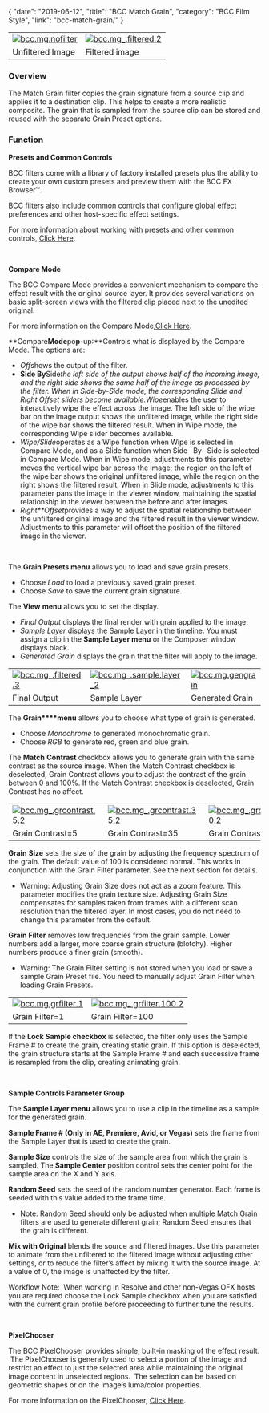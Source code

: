 {
"date": "2019-06-12",
"title": "BCC Match Grain",
"category": "BCC Film Style",
"link": "bcc-match-grain/"
}

 

|  |  |
| --- | --- |
| [![bcc.mg.nofilter](https://borisfx-com-res.cloudinary.com/image/upload//documentation/continuum/uploads/2013/06/bcc.mg_.nofilter.jpg)](https://borisfx-com-res.cloudinary.com/image/upload//documentation/continuum/uploads/2013/06/bcc.mg_.nofilter.jpg) | [![bcc.mg_.filtered.2](https://borisfx-com-res.cloudinary.com/image/upload//documentation/continuum/uploads/2013/06/bcc.mg_.filtered.2.jpg)](https://borisfx-com-res.cloudinary.com/image/upload//documentation/continuum/uploads/2013/06/bcc.mg_.filtered.2.jpg) |
| Unfiltered Image | Filtered image |


### Overview


The Match Grain filter copies the grain signature from a source clip and applies it to a destination clip. This helps to create a more realistic composite. The grain that is sampled from the source clip can be stored and reused with the separate Grain Preset options.


### Function


**Presets and Common Controls**


BCC filters come with a library of factory installed presets plus the ability to create your own custom presets and preview them with the BCC FX Browser™.


BCC filters also include common controls that configure global effect preferences and other host-specific effect settings.


For more information about working with presets and other common controls, [Click Here](/documentation/continuum/bcc-common-controls/).

 


**Compare Mode**


The BCC Compare Mode provides a convenient mechanism to compare the effect result with the original source layer. It provides several variations on basic split-screen views with the filtered clip placed next to the unedited original.


For more information on the Compare Mode,[Click Here](/documentation/continuum/bcc-compare-mode/).

**Compare****Mode****po****p****-­up:**Controls what is displayed by the Compare Mode. The options are:


* *Off*shows the output of the filter.
* **Side By**Side*the left side of the output shows half of the incoming image, and the right side shows the same half of the image as processed by the filter. When in Side-by-Side mode, the corresponding Slide and Right Offset sliders become available.Wipe*enables the user to interactively wipe the effect across the image. The left side of the wipe bar on the image output shows the unfiltered image, while the right side of the wipe bar shows the filtered result. When in Wipe mode, the corresponding Wipe slider becomes available.
* *Wipe/Slide*operates as a Wipe function when Wipe is selected in Compare Mode, and as a Slide function when Side-­‐By-­‐Side is selected in Compare Mode. When in Wipe mode, adjustments to this parameter moves the vertical wipe bar across the image; the region on the left of the wipe bar shows the original unfiltered image, while the region on the right shows the filtered result. When in Slide mode, adjustments to this parameter pans the image in the viewer window, maintaining the spatial relationship in the viewer between the before and after images.
* *Right**Offset*provides a way to adjust the spatial relationship between the unfiltered original image and the filtered result in the viewer window. Adjustments to this parameter will offset the position of the filtered image in the viewer.


 


The **Grain Presets menu** allows you to load and save grain presets.


* Choose *Load* to load a previously saved grain preset.
* Choose *Save* to save the current grain signature.


The **View** **menu** allows you to set the display.


* *Final* *Output* displays the final render with grain applied to the image.
* *Sample* *Layer* displays the Sample Layer in the timeline. You must assign a clip in the **Sample Layer menu** or the Composer window displays black.
* *Generated* *Grain* displays the grain that the filter will apply to the image.




|  |  |  |
| --- | --- | --- |
| [![bcc.mg_.filtered.3](https://borisfx-com-res.cloudinary.com/image/upload//documentation/continuum/uploads/2013/06/bcc.mg_.filtered.3.jpg)](https://borisfx-com-res.cloudinary.com/image/upload//documentation/continuum/uploads/2013/06/bcc.mg_.filtered.3.jpg) | [![bcc.mg_.sample.layer_2](https://borisfx-com-res.cloudinary.com/image/upload//documentation/continuum/uploads/2013/06/bcc.mg_.sample.layer_2.jpg)](https://borisfx-com-res.cloudinary.com/image/upload//documentation/continuum/uploads/2013/06/bcc.mg_.sample.layer_2.jpg) | [![bcc.mg.gengrain](https://borisfx-com-res.cloudinary.com/image/upload//documentation/continuum/uploads/2013/06/bcc.mg_.gengrain.jpg)](https://borisfx-com-res.cloudinary.com/image/upload//documentation/continuum/uploads/2013/06/bcc.mg_.gengrain.jpg) |
| Final Output | Sample Layer | Generated Grain |


The **Grain****menu** allows you to choose what type of grain is generated.


* Choose *Monochrome* to generated monochromatic grain.
* Choose *RGB* to generate red, green and blue grain.


The **Match** **Contrast** checkbox allows you to generate grain with the same contrast as the source image. When the Match Contrast checkbox is deselected, Grain Contrast allows you to adjust the contrast of the grain between 0 and 100%. If the Match Contrast checkbox is deselected, Grain Contrast has no affect.




|  |  |  |
| --- | --- | --- |
| [![bcc.mg_.grcontrast.5.2](https://borisfx-com-res.cloudinary.com/image/upload//documentation/continuum/uploads/2013/06/bcc.mg_.grcontrast.5.2.jpg)](https://borisfx-com-res.cloudinary.com/image/upload//documentation/continuum/uploads/2013/06/bcc.mg_.grcontrast.5.2.jpg) | [![bcc.mg_.grcontrast.35.2](https://borisfx-com-res.cloudinary.com/image/upload//documentation/continuum/uploads/2013/06/bcc.mg_.grcontrast.35.2.jpg)](https://borisfx-com-res.cloudinary.com/image/upload//documentation/continuum/uploads/2013/06/bcc.mg_.grcontrast.35.2.jpg) | [![bcc.mg_.grcontrast.100.2](https://borisfx-com-res.cloudinary.com/image/upload//documentation/continuum/uploads/2013/06/bcc.mg_.grcontrast.100.2.jpg)](https://borisfx-com-res.cloudinary.com/image/upload//documentation/continuum/uploads/2013/06/bcc.mg_.grcontrast.100.2.jpg) |
| Grain Contrast=5 | Grain Contrast=35 | Grain Contrast=100 |


**Grain** **Size** sets the size of the grain by adjusting the frequency spectrum of the grain. The default value of 100 is considered normal. This works in conjunction with the Grain Filter parameter. See the next section for details.


* Warning: Adjusting Grain Size does not act as a zoom feature. This parameter modifies the grain texture size. Adjusting Grain Size compensates for samples taken from frames with a different scan resolution than the filtered layer. In most cases, you do not need to change this parameter from the default.


**Grain Filter** removes low frequencies from the grain sample. Lower numbers add a larger, more coarse grain structure (blotchy). Higher numbers produce a finer grain (smooth).


* Warning: The Grain Filter setting is not stored when you load or save a sample Grain Preset file. You need to manually adjust Grain Filter when loading Grain Presets.




|  |  |
| --- | --- |
| [![bcc.mg.grfilter.1](https://borisfx-com-res.cloudinary.com/image/upload//documentation/continuum/uploads/2013/06/bcc.mg_.grfilter.1.jpg)](https://borisfx-com-res.cloudinary.com/image/upload//documentation/continuum/uploads/2013/06/bcc.mg_.grfilter.1.jpg) | [![bcc.mg_.grfilter.100.2](https://borisfx-com-res.cloudinary.com/image/upload//documentation/continuum/uploads/2013/06/bcc.mg_.grfilter.100.2.jpg)](https://borisfx-com-res.cloudinary.com/image/upload//documentation/continuum/uploads/2013/06/bcc.mg_.grfilter.100.2.jpg) |
| Grain Filter=1 | Grain Filter=100 |


If the **Lock Sample checkbox** is selected, the filter only uses the Sample Frame # to create the grain, creating static grain. If this option is deselected, the grain structure starts at the Sample Frame # and each successive frame is resampled from the clip, creating animating grain.


 


**Sample Controls Parameter Group**


The **Sample Layer menu** allows you to use a clip in the timeline as a sample for the generated grain.


**Sample Frame # (Only in AE, Premiere, Avid, or Vegas)** sets the frame from the Sample Layer that is used to create the grain.


**Sample Size** controls the size of the sample area from which the grain is sampled. The **Sample Center** position control sets the center point for the sample area on the X and Y axis.


**Random Seed** sets the seed of the random number generator. Each frame is seeded with this value added to the frame time.


* Note: Random Seed should only be adjusted when multiple Match Grain filters are used to generate different grain; Random Seed ensures that the grain is different.


**Mix with Original** blends the source and filtered images. Use this parameter to animate from the unfiltered to the filtered image without adjusting other settings, or to reduce the filter’s affect by mixing it with the source image. At a value of 0, the image is unaffected by the filter.


Workflow Note:  When working in Resolve and other non-Vegas OFX hosts you are required choose the Lock Sample checkbox when you are satisfied with the current grain profile before proceeding to further tune the results.


 


**PixelChooser**


The BCC PixelChooser provides simple, built-in masking of the effect result.  The PixelChooser is generally used to select a portion of the image and restrict an effect to just the selected area while maintaining the original image content in unselected regions.  The selection can be based on geometric shapes or on the image’s luma/color properties.


For more information on the PixelChooser, [Click Here](/documentation/continuum/bcc-pixel-chooser/).

 